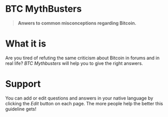 # BTC MythBusters

> **Anwers to common misconceptions regarding Bitcoin.**

# What it is

Are you tired of refuting the same criticism about Bitcoin in forums and in real life? *BTC Mythbusters* will help you to give the right answers.

# Support

You can add or edit questions and answers in your native language by clicking the *Edit* button on each page. The more people help the better this guideline gets!